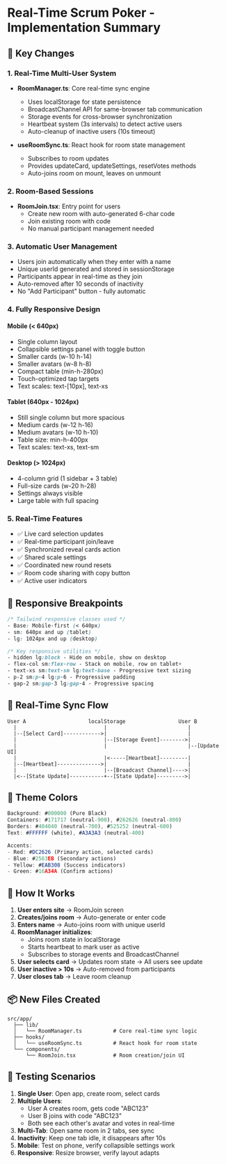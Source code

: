 # Real-Time Scrum Poker - Implementation Summary

## 🎯 Key Changes

### 1. Real-Time Multi-User System
- **RoomManager.ts**: Core real-time sync engine
  - Uses localStorage for state persistence
  - BroadcastChannel API for same-browser tab communication
  - Storage events for cross-browser synchronization
  - Heartbeat system (3s intervals) to detect active users
  - Auto-cleanup of inactive users (10s timeout)

- **useRoomSync.ts**: React hook for room state management
  - Subscribes to room updates
  - Provides updateCard, updateSettings, resetVotes methods
  - Auto-joins room on mount, leaves on unmount

### 2. Room-Based Sessions
- **RoomJoin.tsx**: Entry point for users
  - Create new room with auto-generated 6-char code
  - Join existing room with code
  - No manual participant management needed

### 3. Automatic User Management
- Users join automatically when they enter with a name
- Unique userId generated and stored in sessionStorage
- Participants appear in real-time as they join
- Auto-removed after 10 seconds of inactivity
- No "Add Participant" button - fully automatic

### 4. Fully Responsive Design

#### Mobile (< 640px)
- Single column layout
- Collapsible settings panel with toggle button
- Smaller cards (w-10 h-14)
- Smaller avatars (w-8 h-8)
- Compact table (min-h-280px)
- Touch-optimized tap targets
- Text scales: text-[10px], text-xs

#### Tablet (640px - 1024px)
- Still single column but more spacious
- Medium cards (w-12 h-16)
- Medium avatars (w-10 h-10)
- Table size: min-h-400px
- Text scales: text-xs, text-sm

#### Desktop (> 1024px)
- 4-column grid (1 sidebar + 3 table)
- Full-size cards (w-20 h-28)
- Settings always visible
- Large table with full spacing

### 5. Real-Time Features
- ✅ Live card selection updates
- ✅ Real-time participant join/leave
- ✅ Synchronized reveal cards action
- ✅ Shared scale settings
- ✅ Coordinated new round resets
- ✅ Room code sharing with copy button
- ✅ Active user indicators

## 📱 Responsive Breakpoints

```css
/* Tailwind responsive classes used */
- Base: Mobile-first (< 640px)
- sm: 640px and up (tablet)
- lg: 1024px and up (desktop)

/* Key responsive utilities */
- hidden lg:block - Hide on mobile, show on desktop
- flex-col sm:flex-row - Stack on mobile, row on tablet+
- text-xs sm:text-sm lg:text-base - Progressive text sizing
- p-2 sm:p-4 lg:p-6 - Progressive padding
- gap-2 sm:gap-3 lg:gap-4 - Progressive spacing
```

## 🔄 Real-Time Sync Flow

```
User A                    localStorage                 User B
  |                            |                          |
  |--[Select Card]------------>|                          |
  |                            |--[Storage Event]-------->|
  |                            |                          |--[Update UI]
  |                            |<-----[Heartbeat]---------|
  |--[Heartbeat]-------------->|                          |
  |                            |--[Broadcast Channel]---->|
  |<--[State Update]-----------+--[State Update]--------->|
```

## 🎨 Theme Colors

```typescript
Background: #000000 (Pure Black)
Containers: #171717 (neutral-900), #262626 (neutral-800)
Borders: #404040 (neutral-700), #525252 (neutral-600)
Text: #FFFFFF (white), #A3A3A3 (neutral-400)

Accents:
- Red: #DC2626 (Primary action, selected cards)
- Blue: #2563EB (Secondary actions)
- Yellow: #EAB308 (Success indicators)
- Green: #16A34A (Confirm actions)
```

## 🚀 How It Works

1. **User enters site** → RoomJoin screen
2. **Creates/joins room** → Auto-generate or enter code
3. **Enters name** → Auto-joins room with unique userId
4. **RoomManager initializes**:
   - Joins room state in localStorage
   - Starts heartbeat to mark user as active
   - Subscribes to storage events and BroadcastChannel
5. **User selects card** → Updates room state → All users see update
6. **User inactive > 10s** → Auto-removed from participants
7. **User closes tab** → Leave room cleanup

## 📦 New Files Created

```
src/app/
  ├── lib/
  │   └── RoomManager.ts          # Core real-time sync logic
  ├── hooks/
  │   └── useRoomSync.ts          # React hook for room state
  └── components/
      └── RoomJoin.tsx            # Room creation/join UI
```

## 🎯 Testing Scenarios

1. **Single User**: Open app, create room, select cards
2. **Multiple Users**: 
   - User A creates room, gets code "ABC123"
   - User B joins with code "ABC123"
   - Both see each other's avatar and votes in real-time
3. **Multi-Tab**: Open same room in 2 tabs, see sync
4. **Inactivity**: Keep one tab idle, it disappears after 10s
5. **Mobile**: Test on phone, verify collapsible settings work
6. **Responsive**: Resize browser, verify layout adapts
